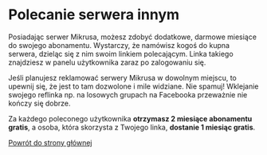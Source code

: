 # Polecanie serwera innym

Posiadając serwer Mikrusa, możesz zdobyć dodatkowe, darmowe miesiące do swojego abonamentu. Wystarczy, że namówisz kogoś do kupna serwera, dzieląc się z nim swoim linkiem polecającym. Linka takiego znajdziesz w panelu użytkownika zaraz po zalogowaniu się.

Jeśli planujesz reklamować serwery Mikrusa w dowolnym miejscu, to upewnij się, że jest to tam dozwolone i mile widziane. Nie spamuj! Wklejanie swojego reflinka np. na losowych grupach na Facebooka przeważnie nie kończy się dobrze.

Za każdego poleconego użytkownika **otrzymasz 2 miesiące abonamentu gratis**, a osoba, która skorzysta z Twojego linka, **dostanie 1 miesiąc gratis**.

[Powrót do strony głównej](/)